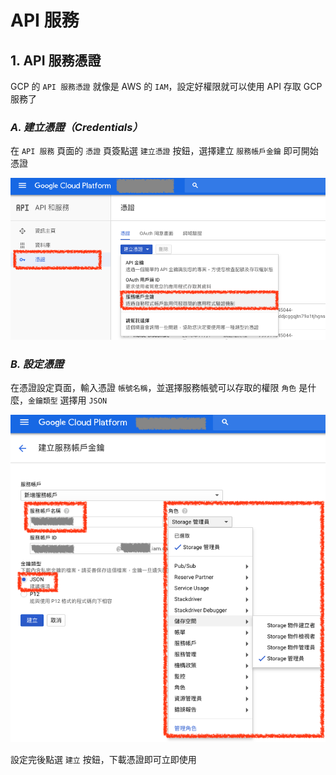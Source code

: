 # API 服務


## 1. API 服務憑證

GCP 的 `API 服務憑證` 就像是 AWS 的 `IAM`，設定好權限就可以使用 API 存取 GCP 服務了

### ***A. 建立憑證（Credentials）***

在 `API 服務` 頁面的 `憑證` 頁簽點選 `建立憑證` 按鈕，選擇建立 `服務帳戶金鑰` 即可開始憑證

![建立憑證（Credentials）](./images/google-apis-services-create-service-account-key.png)


### ***B. 設定憑證***

在憑證設定頁面，輸入憑證 `帳號名稱`，並選擇服務帳號可以存取的權限 `角色` 是什麼，`金鑰類型` 選擇用 `JSON`

![設定憑證](./images/google-apis-services-create-service-account-key-setting.png)


設定完後點選 `建立` 按鈕，下載憑證即可立即使用
